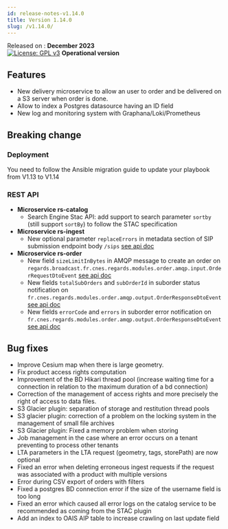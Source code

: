 ```yaml
---
id: release-notes-v1.14.0
title: Version 1.14.0
slug: /v1.14.0/
---
```


Released on : **December 2023**  
[![License: GPL v3](https://img.shields.io/badge/License-GPLv3-blue.svg)](https://www.gnu.org/licenses/gpl-3.0)
**Operational version**

## Features

 - New delivery microservice to allow an user to order and be delivered on a S3 server when order is done.
 - Allow to index a Postgres datasource having an ID field
 - New log and monitoring system with Graphana/Loki/Prometheus

## Breaking change

### Deployment

You need to follow the Ansible migration guide to update your playbook from V1.13 to V1.14

### REST API

- **Microservice rs-catalog**
   - Search Engine Stac API: add support to search parameter `sortby` (still support `sortBy`) to follow the STAC specification
- **Microservice rs-ingest**
     - New optional parameter `replaceErrors` in metadata section of SIP submission endpoint body `/sips` [see api doc](/docs/1.14.0/development/backend/services/ingest/api-swagger#tag/sip-controller/operation/ingest)
- **Microservice rs-order**
    - New field `sizeLimitInBytes` in AMQP message to create an order on `regards.broadcast.fr.cnes.regards.modules.order.amqp.input.OrderRequestDtoEvent` [see api doc](/docs/1.14.0/development/backend/services/order/guides/create-order-amqp#order-request-format)
    - New fields `totalSubOrders` and `subOrderId` in suborder status notification on `fr.cnes.regards.modules.order.amqp.output.OrderResponseDtoEvent` [see api doc](/docs/1.14.0/development/backend/services/order/guides/get-order-progress-amqp#suborder-done-response)
    - New fields `errorCode` and `errors` in suborder error notification on `fr.cnes.regards.modules.order.amqp.output.OrderResponseDtoEvent` [see api doc](/docs/1.14.0/development/backend/services/order/guides/get-order-progress-amqp#invalid-response)



## Bug fixes

 - Improve Cesium map when there is large geometry.
 - Fix product access rights computation
 - Improvement of the BD Hikari thread pool (increase waiting time for a connection in relation to the maximum duration of a bd connection)
 - Correction of the management of access rights and more precisely the right of access to data files.
 - S3 Glacier plugin: separation of storage and restitution thread pools
 - S3 glacier plugin: correction of a problem on the locking system in the management of small file archives
 - S3 Glacier plugin: Fixed a memory problem when storing
 - Job management in the case where an error occurs on a tenant preventing to process other tenants
 - LTA parameters in the LTA request (geometry, tags, storePath) are now optional
 - Fixed an error when deleting erroneous ingest requests if the request was associated with a product with multiple versions
 - Error during CSV export of orders with filters
 - Fixed a postgres BD connection error if the size of the username field is too long
 - Fixed an error which caused all error logs on the catalog service to be recommended as coming from the STAC plugin
 - Add an index to OAIS AIP table to increase crawling on last update field
